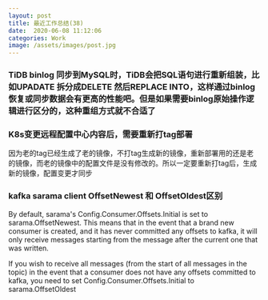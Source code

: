 ```yaml
---
layout: post
title: 最近工作总结(38)
date:  2020-06-08 11:12:06
categories: Work
image: /assets/images/post.jpg
---
```


### TiDB binlog 同步到MySQL时，TiDB会把SQL语句进行重新组装，比如UPADATE 拆分成DELETE 然后REPLACE INTO，这样通过binlog恢复或同步数据会有更高的性能吧。但是如果需要binlog原始操作逻辑进行区分的，这种重组方式就不合适了

### K8s变更远程配置中心内容后，需要重新打tag部署
因为老的tag已经生成了老的镜像，不打tag生成新的镜像，重新部署用的还是老的镜像，而老的镜像中的配置文件是没有修改的。所以一定要重新打tag后，生成新的镜像，配置变更才同步

### kafka sarama client OffsetNewest 和 OffsetOldest区别

By default, sarama's Config.Consumer.Offsets.Initial is set to sarama.OffsetNewest. This means that in the event that a brand new consumer is created, and it has never committed any offsets to kafka, it will only receive messages starting from the message after the current one that was written.

If you wish to receive all messages (from the start of all messages in the topic) in the event that a consumer does not have any offsets committed to kafka, you need to set Config.Consumer.Offsets.Initial to sarama.OffsetOldest

